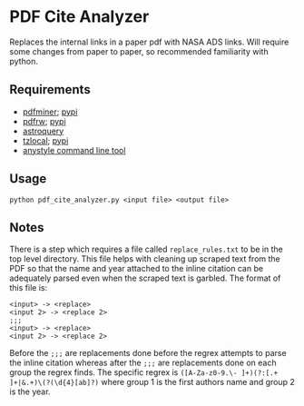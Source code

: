 # PDF Cite Analyzer
Replaces the internal links in a paper pdf with NASA ADS links. Will require some changes from paper to paper, so recommended familiarity with python.

## Requirements
* [pdfminer](https://github.com/pdfminer/pdfminer.six); [pypi](https://pypi.org/project/pdfminer.six/)
* [pdfrw](https://github.com/pmaupin/pdfrw); [pypi](https://pypi.org/project/pdfrw/)
* [astroquery](https://astroquery.readthedocs.io/en/latest/)
* [tzlocal](https://github.com/regebro/tzlocal); [pypi](https://pypi.org/project/tzlocal/)
* [anystyle command line tool](https://anystyle.io/)

## Usage
`python pdf_cite_analyzer.py <input file> <output file>`

## Notes
There is a step which requires a file called `replace_rules.txt` to be in the top level directory. This file helps with cleaning up scraped text from the PDF so that the name and year attached to the inline citation can be adequately parsed even when the scraped text is garbled. The format of this file is:
```
<input> -> <replace>
<input 2> -> <replace 2>
;;;
<input> -> <replace>
<input 2> -> <replace 2>
 ```
 Before the `;;;` are replacements done before the regrex attempts to parse the inline citation whereas after the `;;;` are replacements done on each group the regrex finds. The specific regrex is `([A-Za-z0-9.\- ]+)(?:[.+ ]+|&.+)\(?(\d{4}[ab]?)` where group 1 is the first authors name and group 2 is the year.
